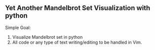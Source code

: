 ## Yet Another Mandelbrot Set Visualization with python

Simple Goal:
1. Visualize Mandelbrot set in python
2. All code or any type of text writing/editing to be handled in Vim.
